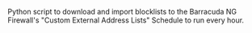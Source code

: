 Python script to download and import blocklists to the Barracuda NG Firewall's "Custom External Address Lists"
Schedule to run every hour.